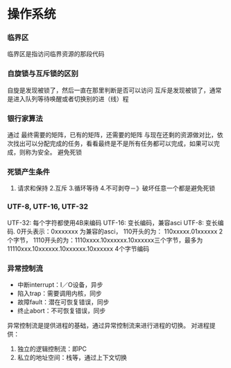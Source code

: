 # 操作系统

### 临界区
临界区是指访问临界资源的那段代码 


### 自旋锁与互斥锁的区别
自旋是发现被锁了，然后一直在那里判断是否可以访问
互斥是发现被锁了，通常是进入队列等待唤醒或者切换别的进（线）程

### 银行家算法
通过 最终需要的矩阵，已有的矩阵，还需要的矩阵 与现在还剩的资源做对比，依次找出可以分配完成的任务，看看最终是不是所有任务都可以完成，如果可以完成，则称为安全。
避免死锁

### 死锁产生条件
1. 请求和保持 2.互斥 3.循环等待 4.不可剥夺－》破坏任意一个都是避免死锁

### UTF-8, UTF-16, UTF-32
UTF-32: 每个字符都使用4B来编码
UTF-16:  变长编码，兼容asci
UTF-8: 变长编码. 0开头表示：0xxxxxxx 为兼容的asci， 110开头的为： 110xxxxx.01xxxxxx 2个字节， 1110开头的为：1110xxxx.10xxxxxx.10xxxxxx三个字节，最多为11110xxx.10xxxxxx.10xxxxxx.10xxxxxx 4个字节编码

### 异常控制流
* 中断interrupt：I／O设备，异步
* 陷入trap：需要调用内核，同步
* 故障fault：潜在可恢复错误，同步
* 终止abort：不可恢复错误，同步

异常控制流是提供进程的基础，通过异常控制流来进行进程的切换。
对进程提供：
1. 独立的逻辑控制流：即PC
2. 私立的地址空间：栈等，通过上下文切换




